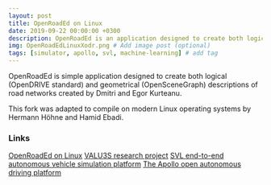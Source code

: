 ```yaml
---
layout: post
title: OpenRoadEd on Linux
date: 2019-09-22 00:00:00 +0300
description: OpenRoadEd is an application designed to create both logical (OpenDRIVE standard) and geometrical (OpenSceneGraph) descriptions of road networks 
img: OpenRoadEdLinuxXodr.png # Add image post (optional)
tags: [simulator, apollo, svl, machine-learning] # add tag
---
```


OpenRoadEd is simple application designed to create both logical (OpenDRIVE standard) and geometrical (OpenSceneGraph) descriptions of road networks created by Dmitri and Egor Kurteanu.

This fork was adapted to compile on modern Linux operating systems by Hermann Höhne and Hamid Ebadi.



### Links
 
[OpenRoadEd on Linux](http://av-test-challenge.org)
[VALU3S research project](https://valu3s.eu)
[SVL end-to-end autonomous vehicle simulation platform](https://www.svlsimulator.com)
[The Apollo open autonomous driving platform](https://apollo.auto)

